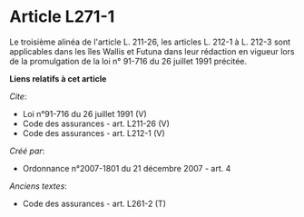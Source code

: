 # Article L271-1

Le troisième alinéa de l'article L. 211-26, les articles L. 212-1 à L. 212-3 sont applicables dans les îles Wallis et Futuna
dans leur rédaction en vigueur lors de la promulgation de la loi n° 91-716 du 26 juillet 1991 précitée.

**Liens relatifs à cet article**

_Cite_:

  - Loi n°91-716 du 26 juillet 1991 (V)
  - Code des assurances - art. L211-26 (V)
  - Code des assurances - art. L212-1 (V)

_Créé par_:

  - Ordonnance n°2007-1801 du 21 décembre 2007 - art. 4

_Anciens textes_:

  - Code des assurances - art. L261-2 (T)
